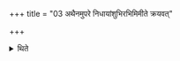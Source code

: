 +++
title = "03 अथैनमुपरे निधायांशुभिरभिमिमीते क्रयवत्"

+++

<details><summary>थिते</summary>

अथैनमुपरे निधायांशुभिरभिमिमीते क्रयवत् ३
</details>
